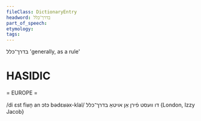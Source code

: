 ```yaml
---
fileClass: DictionaryEntry
headword: בדרך־כּלל
part_of_speech: 
etymology: 
tags: 
---
```

בדרך־כּלל
'generally, as a rule'

HASIDIC
=======
= EUROPE = 

/di ɛst fiʁn̩ an ɔtɔ bədɛʁəx-klal/ דו וועסט פֿירן אַן אויטאָ בדרך־כּלל {London, Izzy Jacob}